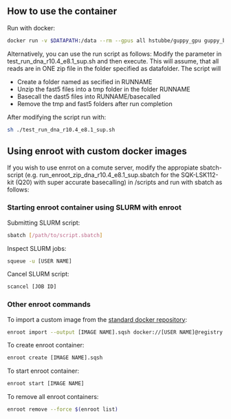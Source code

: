 ## How to use the container

Run with docker:

```Bash
docker run -v $DATAPATH:/data --rm --gpus all hstubbe/guppy_gpu guppy_basecaller -i [/path/to/input/fast5/] -s [/path/to/output/folder/] [aditional options]
```

Alternatively, you can use the run script as follows:
Modify the parameter in test_run_dna_r10.4_e8.1_sup.sh and then execute.
This will assume, that all reads are in ONE zip file in the folder specified as datafolder. The script will
* Create a folder named as secified in RUNNAME
* Unzip the fast5 files into a tmp folder in the folder RUNNAME
* Basecall the dast5 files into RUNNAME/basecalled
* Remove the tmp and fast5 folders after run completion

After modifying the script run with:

```Bash
sh ./test_run_dna_r10.4_e8.1_sup.sh
```

## Using enroot with custom docker images
If you wish to use enrrot on a comute server, modify the appropiate sbatch-script (e.g. run_enroot_zip_dna_r10.4_e8.1_sup.sbatch for the SQK-LSK112-kit (Q20) with super accurate basecalling) in /scripts and run with sbatch as follows:


### Starting enroot container using SLURM with enroot

Submitting SLURM script:
```Bash
sbatch [/path/to/script.sbatch]
```


Inspect SLURM jobs:
```Bash
squeue -u [USER NAME]
```

Cancel SLURM script:
```Bash
scancel [JOB ID]
```


### Other enroot commands
To import a custom image from the [standard docker repository](https://hub.docker.com/):
```Bash
enroot import --output [IMAGE NAME].sqsh docker://[USER NAME]@registry.hub.docker.com#[USERNAME]/[IMAGE NAME]
```

To create enroot container:
```Bash
enroot create [IMAGE NAME].sqsh
```

To start enroot container:
```Bash
enroot start [IMAGE NAME]
```

To remove all enroot containers:

```Bash
enroot remove --force $(enroot list)
```